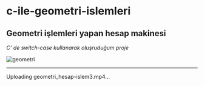 # c-ile-geometri-islemleri
**Geometri işlemleri yapan hesap makinesi**
---
*C' de switch-case kullanarak oluşruduğum proje*

![geometri](https://github.com/melikebasturk/c-ile-geometri-islemleri/assets/81379373/bf003cb2-9bf8-442a-9550-1e7c28a18217)

---

Uploading geometri_hesap-islem3.mp4…

